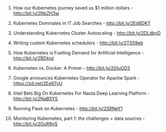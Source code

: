 1. How our Kubernetes journey saved us $1 million dollars - http://bit.ly/2NbZH3w

2. Kubernetes Dominates in IT Job Searches - http://bit.ly/2Ed6DKT

3. Understanding Kubernetes Cluster Autoscaling - http://bit.ly/2DLdbyD

4. Writing custom Kubernetes schedulers - http://bit.ly/2TS59eb

5. How Kubernetes is Fuelling Demand for Artificial Intelligence - http://bit.ly/2BDkjgi

6. Kubernetes vs. Docker: A Primer - http://bit.ly/2GIuGD3

7. Google announces Kubernetes Operator for Apache Spark - https://zd.net/2Ee67vU

8. Intel Bets Big On Kubernetes For Nauta Deep Learning Platform - http://bit.ly/2NaB5YS

9. Running Flask on Kubernetes - http://bit.ly/2SRNeY1

10. Monitoring Kubernetes, part 1: the challenges + data sources - http://bit.ly/2GuR9nS
